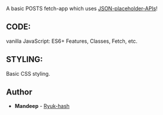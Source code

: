 A basic POSTS fetch-app which uses [JSON-placeholder-APIs](http://jsonplaceholder.typicode.com)!

## CODE:

<p>vanilla JavaScript: ES6+ Features, Classes, Fetch, etc.</p>

## STYLING:

<p>Basic CSS styling.</p>

## Author

- **Mandeep** - [Ryuk-hash](https://github.com/ryuk-hash)
